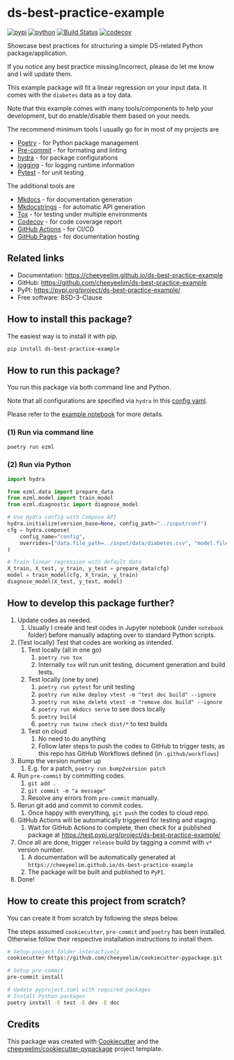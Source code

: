 # ds-best-practice-example


[![pypi](https://img.shields.io/pypi/v/ds-best-practice-example.svg)](https://pypi.org/project/ds-best-practice-example/)
[![python](https://img.shields.io/pypi/pyversions/ds-best-practice-example.svg)](https://pypi.org/project/ds-best-practice-example/)
[![Build Status](https://github.com/cheeyeelim/ds-best-practice-example/actions/workflows/dev.yml/badge.svg)](https://github.com/cheeyeelim/ds-best-practice-example/actions/workflows/dev.yml)
[![codecov](https://codecov.io/gh/cheeyeelim/ds-best-practice-example/branch/main/graphs/badge.svg)](https://codecov.io/github/cheeyeelim/ds-best-practice-example)



Showcase best practices for structuring a simple DS-related Python package/application.

If you notice any best practice missing/incorrect, please do let me know and I will update them.

This example package will fit a linear regression on your input data. It comes with the `diabetes` data as a toy data.

Note that this example comes with many tools/components to help your development, but do enable/disable them based on your needs.

The recommend minimum tools I usually go for in most of my projects are

* [Poetry](https://python-poetry.org/) - for Python package management
* [Pre-commit](https://pre-commit.com/) - for formating and linting
* [hydra](https://hydra.cc/) - for package configurations
* [logging](https://docs.python.org/3/library/logging.html) - for logging runtime information
* [Pytest](https://docs.pytest.org/en/) - for unit testing

The additional tools are

* [Mkdocs](https://www.mkdocs.org/) - for documentation generation
* [Mkdocstrings](https://mkdocstrings.github.io/) - for automatic API generation
* [Tox](https://tox.wiki/en/) - for testing under multiple environments
* [Codecov](https://about.codecov.io/) - for code coverage report
* [GitHub Actions](https://github.com/features/actions) - for CI/CD
* [GitHub Pages](https://pages.github.com) - for documentation hosting

## Related links

* Documentation: <https://cheeyeelim.github.io/ds-best-practice-example>
* GitHub: <https://github.com/cheeyeelim/ds-best-practice-example>
* PyPI: <https://pypi.org/project/ds-best-practice-example/>
* Free software: BSD-3-Clause

## How to install this package?

The easiest way is to install it with pip.

```bash
pip install ds-best-practice-example
```

## How to run this package?

You run this package via both command line and Python.

Note that all configurations are specified via `hydra` in this [config yaml](./input/conf/config.yaml).

Please refer to the [example notebook](./notebook/ds-best-practice-example.ipynb) for more details.

### (1) Run via command line

```bash
poetry run ezml
```

### (2) Run via Python

```python
import hydra

from ezml.data import prepare_data
from ezml.model import train_model
from ezml.diagnostic import diagnose_model

# Use Hydra config with Compose API
hydra.initialize(version_base=None, config_path="../input/conf")
cfg = hydra.compose(
    config_name="config",
    overrides=["data.file_path=../input/data/diabetes.csv", "model.file_path=../output/model/linreg_diabetes.joblib"]
)

# Train linear regression with default data
X_train, X_test, y_train, y_test = prepare_data(cfg)
model = train_model(cfg, X_train, y_train)
diagnose_model(X_test, y_test, model)
```

## How to develop this package further?

1. Update codes as needed.
   1. Usually I create and test codes in Jupyter notebook (under `notebook` folder) before manually adapting over to standard Python scripts.
2. (Test locally) Test that codes are working as intended.
   1. Test locally (all in one go)
      1. `poetry run tox`
      2. Internally `tox` will run unit testing, document generation and build tests.
   2. Test locally (one by one)
      1. `poetry run pytest` for unit testing
      2. `poetry run mike deploy vtest -m "test doc build" --ignore`
      3. `poetry run mike delete vtest -m "remove doc build" --ignore`
      4. `poetry run mkdocs serve` to see docs locally
      5. `poetry build`
      6. `poetry run twine check dist/*` to test builds
    3. Test on cloud
       1. No need to do anything
       2. Follow later steps to push the codes to GitHub to trigger tests, as this repo has GitHub Workflows defined (in `.github/workflows`)
3. Bump the version number up
   1. E.g. for a patch, `poetry run bump2version patch`
4. Run `pre-commit` by committing codes.
   1. `git add .`
   2. `git commit -m "a message"`
   3. Resolve any errors from `pre-commit` manually.
5. Rerun git add and commit to commit codes.
   1. Once happy with everything, `git push` the codes to cloud repo.
6. GitHub Actions will be automatically triggered for testing and staging.
   1. Wait for GitHub Actions to complete, then check for a published package at https://test.pypi.org/project/ds-best-practice-example/
7. Once all are done, trigger `release` build by tagging a commit with `v*` version number.
   1. A documentation will be automatically generated at `https://cheeyeelim.github.io/ds-best-practice-example`
   2. The package will be built and published to `PyPI`.
8. Done!

## How to create this project from scratch?

You can create it from scratch by following the steps below.

The steps assumed `cookiecutter`, `pre-commit` and `poetry` has been installed. Otherwise follow their respective installation instructions to install them.

```bash
# Setup project folder interactively
cookiecutter https://github.com/cheeyeelim/cookiecutter-pypackage.git

# Setup pre-commit
pre-commit install

# Update pyproject.toml with required packages
# Install Python packages
poetry install -E test -E dev -E doc
```

## Credits

This package was created with [Cookiecutter](https://github.com/audreyr/cookiecutter) and the [cheeyeelim/cookiecutter-pypackage](https://github.com/cheeyeelim/cookiecutter-pypackage) project template.
